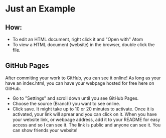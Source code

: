 # Just an Example
## How:
- To edit an HTML document, right click it and "Open with" Atom
- To view a HTML document (website) in the browser, double click the file.

## GitHub Pages
After commiting your work to GitHub, you can see it online! As long as your have an index.html, you can have your webpage hosted for free here on GitHub.
- Go to "Settings" and scroll down until you see GitHub Pages.
- Choose the source (Branch) you want to see online.
- Click save.
It might take up to 10 or 20 minutes to activate. Once it is activated, your link will aprear and you can click on it.
When you have your website link, or webpage address, add it to your README for easy access and so I can see it.
The link is public and anyone can see it. You can show friends your website!

